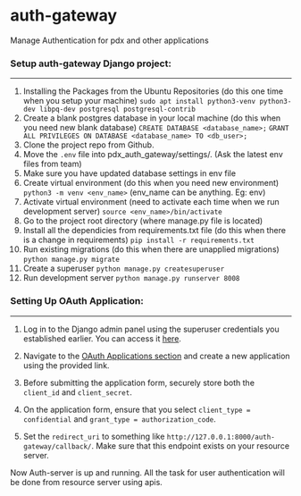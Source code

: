 # auth-gateway
Manage Authentication for pdx and other applications

### **Setup auth-gateway Django project:**
***

1. Installing the Packages from the Ubuntu Repositories (do this one time when you setup your machine)
    `sudo apt install python3-venv python3-dev libpq-dev postgresql postgresql-contrib`
2. Create a blank postgres database in your local machine (do this when you need new blank database)
    `CREATE DATABASE <database_name>;`
    `GRANT ALL PRIVILEGES ON DATABASE <database_name> TO <db_user>;`
4. Clone the project repo from Github.
5. Move the `.env` file into pdx_auth_gateway/settings/. (Ask the latest env files from team)
6. Make sure you have updated database settings in env file
7. Create virtual environment (do this when you need new environment)
    `python3 -m venv <env_name>`  (env_name can be anything. Eg: env)
8. Activate virtual environment (need to activate each time when we run development server)
    `source <env_name>/bin/activate`
9. Go to the project root directory (where manage.py file is located)
10. Install all the dependicies from requirements.txt file (do this when there is a change in requirements)
    `pip install -r requirements.txt`
11. Run existing migrations (do this when there are unapplied migrations)
    `python manage.py migrate`
12. Create a superuser
    `python manage.py createsuperuser`
13. Run development server
    `python manage.py runserver 8008`

### **Setting Up OAuth Application:**
***

1. Log in to the Django admin panel using the superuser credentials you established earlier. You can access it [here](http://127.0.0.1:8008/admin/).

2. Navigate to the [OAuth Applications section](http://127.0.0.1:8008/oauth/applications) and create a new application using the provided link.

3. Before submitting the application form, securely store both the `client_id` and `client_secret`.

4. On the application form, ensure that you select `client_type = confidential` and `grant_type = authorization_code`.

5. Set the `redirect_uri` to something like `http://127.0.0.1:8000/auth-gateway/callback/`. Make sure that this endpoint exists on your resource server.

Now Auth-server is up and running. All the task for user authentication will be done from resource server using apis.